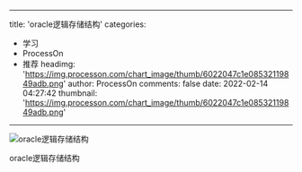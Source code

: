 
---
title: 'oracle逻辑存储结构'
categories: 
 - 学习
 - ProcessOn
 - 推荐
headimg: 'https://img.processon.com/chart_image/thumb/6022047c1e08532119849adb.png'
author: ProcessOn
comments: false
date: 2022-02-14 04:27:42
thumbnail: 'https://img.processon.com/chart_image/thumb/6022047c1e08532119849adb.png'
---

<div>   
<img class="thumb" alt="oracle逻辑存储结构" src="https://img.processon.com/chart_image/thumb/6022047c1e08532119849adb.png" referrerpolicy="no-referrer">
<p>oracle逻辑存储结构</p>  
</div>
            